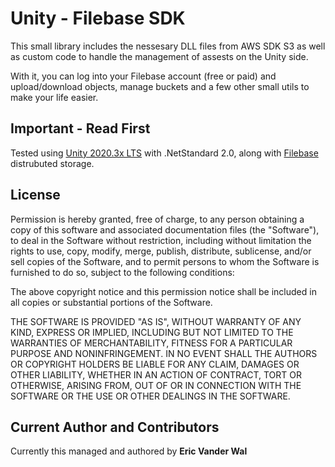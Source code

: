 # Unity - Filebase SDK

This small library includes the nessesary DLL files from AWS SDK S3 as well as custom code to handle the management of assests on the Unity side.

With it, you can log into your Filebase account (free or paid) and upload/download objects, manage buckets and a few other small utils to make your life easier.

## Important - Read First

Tested using <a href="https://unity3d.com/get-unity/download/archive">Unity 2020.3x LTS</a> with .NetStandard 2.0, along with <a href="https://filebase.com/">Filebase</a> distrubuted storage.

## License

Permission is hereby granted, free of charge, to any person obtaining a copy of this software and associated documentation files (the "Software"), to deal in the Software without restriction, including without limitation the rights to use, copy, modify, merge, publish, distribute, sublicense, and/or sell copies of the Software, and to permit persons to whom the Software is furnished to do so, subject to the following conditions:

The above copyright notice and this permission notice shall be included in all copies or substantial portions of the Software.

THE SOFTWARE IS PROVIDED "AS IS", WITHOUT WARRANTY OF ANY KIND, EXPRESS OR IMPLIED, INCLUDING BUT NOT LIMITED TO THE WARRANTIES OF MERCHANTABILITY, FITNESS FOR A PARTICULAR PURPOSE AND NONINFRINGEMENT. IN NO EVENT SHALL THE AUTHORS OR COPYRIGHT HOLDERS BE LIABLE FOR ANY CLAIM, DAMAGES OR OTHER LIABILITY, WHETHER IN AN ACTION OF CONTRACT, TORT OR OTHERWISE, ARISING FROM, OUT OF OR IN CONNECTION WITH THE SOFTWARE OR THE USE OR OTHER DEALINGS IN THE SOFTWARE.

## Current Author and Contributors

Currently this managed and authored by **Eric Vander Wal**
